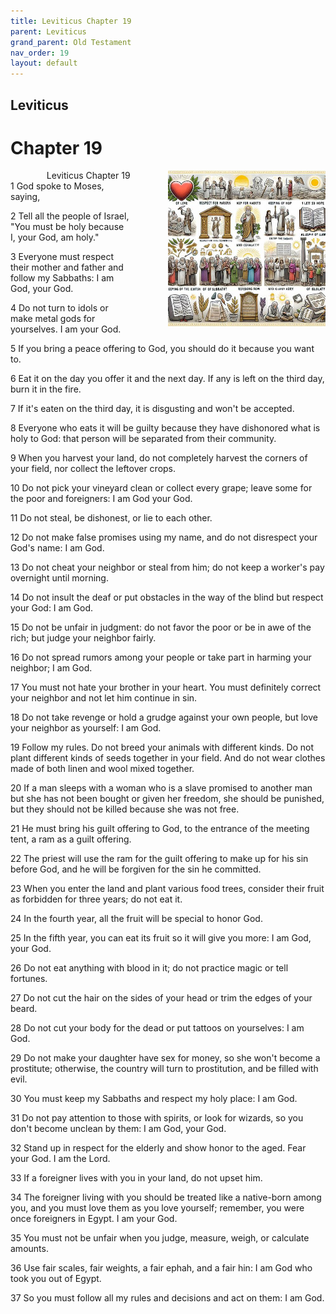 ```yaml
---
title: Leviticus Chapter 19
parent: Leviticus
grand_parent: Old Testament
nav_order: 19
layout: default
---
```


## Leviticus

# Chapter 19

<div style="clear: both; text-align: right;">
    <div style="max-width: 50%; height: auto; float: right; margin: 0 0 10px 10px; padding-left: 10%;">
        <img src="/assets/Image/Leviticus/500/19.jpg" alt="Leviticus Chapter 19" class="chapter-image">
    </div>
    <figcaption style="font-size: 14px; text-align: right;">Leviticus Chapter 19</figcaption>
</div>
1 God spoke to Moses, saying,

2 Tell all the people of Israel, "You must be holy because I, your God, am holy."

3 Everyone must respect their mother and father and follow my Sabbaths: I am God, your God.

4 Do not turn to idols or make metal gods for yourselves. I am your God.

5 If you bring a peace offering to God, you should do it because you want to.

6 Eat it on the day you offer it and the next day. If any is left on the third day, burn it in the fire.

7 If it's eaten on the third day, it is disgusting and won't be accepted.

8 Everyone who eats it will be guilty because they have dishonored what is holy to God: that person will be separated from their community.

9 When you harvest your land, do not completely harvest the corners of your field, nor collect the leftover crops.

10 Do not pick your vineyard clean or collect every grape; leave some for the poor and foreigners: I am God your God.

11 Do not steal, be dishonest, or lie to each other.

12 Do not make false promises using my name, and do not disrespect your God's name: I am God.

13 Do not cheat your neighbor or steal from him; do not keep a worker's pay overnight until morning.

14 Do not insult the deaf or put obstacles in the way of the blind but respect your God: I am God.

15 Do not be unfair in judgment: do not favor the poor or be in awe of the rich; but judge your neighbor fairly.

16 Do not spread rumors among your people or take part in harming your neighbor; I am God.

17 You must not hate your brother in your heart. You must definitely correct your neighbor and not let him continue in sin.

18 Do not take revenge or hold a grudge against your own people, but love your neighbor as yourself: I am God.

19 Follow my rules. Do not breed your animals with different kinds. Do not plant different kinds of seeds together in your field. And do not wear clothes made of both linen and wool mixed together.

20 If a man sleeps with a woman who is a slave promised to another man but she has not been bought or given her freedom, she should be punished, but they should not be killed because she was not free.

21 He must bring his guilt offering to God, to the entrance of the meeting tent, a ram as a guilt offering.

22 The priest will use the ram for the guilt offering to make up for his sin before God, and he will be forgiven for the sin he committed.

23 When you enter the land and plant various food trees, consider their fruit as forbidden for three years; do not eat it.

24 In the fourth year, all the fruit will be special to honor God.

25 In the fifth year, you can eat its fruit so it will give you more: I am God, your God.

26 Do not eat anything with blood in it; do not practice magic or tell fortunes.

27 Do not cut the hair on the sides of your head or trim the edges of your beard.

28 Do not cut your body for the dead or put tattoos on yourselves: I am God.

29 Do not make your daughter have sex for money, so she won't become a prostitute; otherwise, the country will turn to prostitution, and be filled with evil.

30 You must keep my Sabbaths and respect my holy place: I am God.

31 Do not pay attention to those with spirits, or look for wizards, so you don't become unclean by them: I am God, your God.

32 Stand up in respect for the elderly and show honor to the aged. Fear your God. I am the Lord.

33 If a foreigner lives with you in your land, do not upset him.

34 The foreigner living with you should be treated like a native-born among you, and you must love them as you love yourself; remember, you were once foreigners in Egypt. I am your God.

35 You must not be unfair when you judge, measure, weigh, or calculate amounts.

36 Use fair scales, fair weights, a fair ephah, and a fair hin: I am God who took you out of Egypt.

37 So you must follow all my rules and decisions and act on them: I am God.


